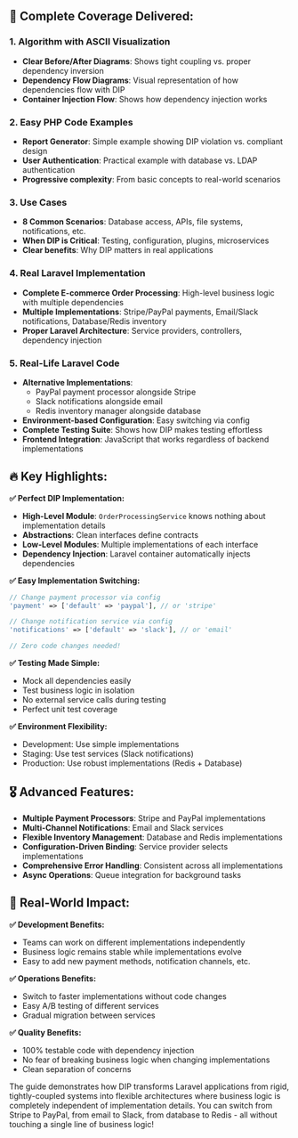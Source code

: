 
## 🎯 Complete Coverage Delivered:

### 1. **Algorithm with ASCII Visualization**
- **Clear Before/After Diagrams**: Shows tight coupling vs. proper dependency inversion
- **Dependency Flow Diagrams**: Visual representation of how dependencies flow with DIP
- **Container Injection Flow**: Shows how dependency injection works

### 2. **Easy PHP Code Examples**
- **Report Generator**: Simple example showing DIP violation vs. compliant design
- **User Authentication**: Practical example with database vs. LDAP authentication
- **Progressive complexity**: From basic concepts to real-world scenarios

### 3. **Use Cases**
- **8 Common Scenarios**: Database access, APIs, file systems, notifications, etc.
- **When DIP is Critical**: Testing, configuration, plugins, microservices
- **Clear benefits**: Why DIP matters in real applications

### 4. **Real Laravel Implementation**
- **Complete E-commerce Order Processing**: High-level business logic with multiple dependencies
- **Multiple Implementations**: Stripe/PayPal payments, Email/Slack notifications, Database/Redis inventory
- **Proper Laravel Architecture**: Service providers, controllers, dependency injection

### 5. **Real-Life Laravel Code**
- **Alternative Implementations**:
  - PayPal payment processor alongside Stripe
  - Slack notifications alongside email
  - Redis inventory manager alongside database
- **Environment-based Configuration**: Easy switching via config
- **Complete Testing Suite**: Shows how DIP makes testing effortless
- **Frontend Integration**: JavaScript that works regardless of backend implementations

## 🔥 Key Highlights:

**✅ Perfect DIP Implementation:**
- **High-Level Module**: `OrderProcessingService` knows nothing about implementation details
- **Abstractions**: Clean interfaces define contracts
- **Low-Level Modules**: Multiple implementations of each interface
- **Dependency Injection**: Laravel container automatically injects dependencies

**✅ Easy Implementation Switching:**
```php
// Change payment processor via config
'payment' => ['default' => 'paypal'], // or 'stripe'

// Change notification service via config  
'notifications' => ['default' => 'slack'], // or 'email'

// Zero code changes needed!
```

**✅ Testing Made Simple:**
- Mock all dependencies easily
- Test business logic in isolation
- No external service calls during testing
- Perfect unit test coverage

**✅ Environment Flexibility:**
- Development: Use simple implementations
- Staging: Use test services (Slack notifications)
- Production: Use robust implementations (Redis + Database)

## 🎖️ Advanced Features:

- **Multiple Payment Processors**: Stripe and PayPal implementations
- **Multi-Channel Notifications**: Email and Slack services
- **Flexible Inventory Management**: Database and Redis implementations
- **Configuration-Driven Binding**: Service provider selects implementations
- **Comprehensive Error Handling**: Consistent across all implementations
- **Async Operations**: Queue integration for background tasks

## 🚀 Real-World Impact:

**✅ Development Benefits:**
- Teams can work on different implementations independently
- Business logic remains stable while implementations evolve
- Easy to add new payment methods, notification channels, etc.

**✅ Operations Benefits:**
- Switch to faster implementations without code changes
- Easy A/B testing of different services
- Gradual migration between services

**✅ Quality Benefits:**
- 100% testable code with dependency injection
- No fear of breaking business logic when changing implementations
- Clean separation of concerns

The guide demonstrates how DIP transforms Laravel applications from rigid, tightly-coupled systems into flexible architectures where business logic is completely independent of implementation details. You can switch from Stripe to PayPal, from email to Slack, from database to Redis - all without touching a single line of business logic!
